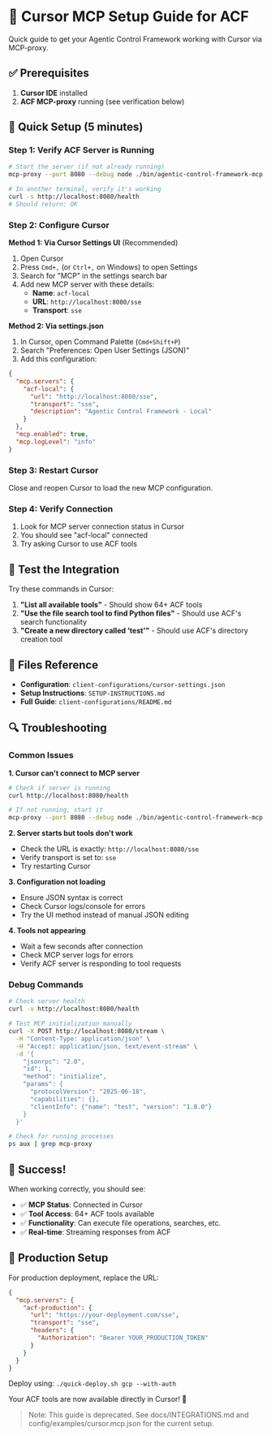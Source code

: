 # 🎯 Cursor MCP Setup Guide for ACF

Quick guide to get your Agentic Control Framework working with Cursor via MCP-proxy.

## ✅ Prerequisites

1. **Cursor IDE** installed
2. **ACF MCP-proxy** running (see verification below)

## 🚀 Quick Setup (5 minutes)

### Step 1: Verify ACF Server is Running

```bash
# Start the server (if not already running)
mcp-proxy --port 8080 --debug node ./bin/agentic-control-framework-mcp --workspaceRoot $(pwd)

# In another terminal, verify it's working
curl -s http://localhost:8080/health
# Should return: OK
```

### Step 2: Configure Cursor

**Method 1: Via Cursor Settings UI** (Recommended)
1. Open Cursor
2. Press `Cmd+,` (or `Ctrl+,` on Windows) to open Settings
3. Search for "MCP" in the settings search bar
4. Add new MCP server with these details:
   - **Name**: `acf-local`
   - **URL**: `http://localhost:8080/sse`
   - **Transport**: `sse`

**Method 2: Via settings.json**
1. In Cursor, open Command Palette (`Cmd+Shift+P`)
2. Search "Preferences: Open User Settings (JSON)"
3. Add this configuration:

```json
{
  "mcp.servers": {
    "acf-local": {
      "url": "http://localhost:8080/sse",
      "transport": "sse",
      "description": "Agentic Control Framework - Local"
    }
  },
  "mcp.enabled": true,
  "mcp.logLevel": "info"
}
```

### Step 3: Restart Cursor

Close and reopen Cursor to load the new MCP configuration.

### Step 4: Verify Connection

1. Look for MCP server connection status in Cursor
2. You should see "acf-local" connected
3. Try asking Cursor to use ACF tools

## 🧪 Test the Integration

Try these commands in Cursor:

1. **"List all available tools"** - Should show 64+ ACF tools
2. **"Use the file search tool to find Python files"** - Should use ACF's search functionality
3. **"Create a new directory called 'test'"** - Should use ACF's directory creation tool

## 📁 Files Reference

- **Configuration**: `client-configurations/cursor-settings.json`
- **Setup Instructions**: `SETUP-INSTRUCTIONS.md` 
- **Full Guide**: `client-configurations/README.md`

## 🔍 Troubleshooting

### Common Issues

**1. Cursor can't connect to MCP server**
```bash
# Check if server is running
curl http://localhost:8080/health

# If not running, start it
mcp-proxy --port 8080 --debug node ./bin/agentic-control-framework-mcp --workspaceRoot $(pwd)
```

**2. Server starts but tools don't work**
- Check the URL is exactly: `http://localhost:8080/sse`
- Verify transport is set to: `sse`
- Try restarting Cursor

**3. Configuration not loading**
- Ensure JSON syntax is correct
- Check Cursor logs/console for errors
- Try the UI method instead of manual JSON editing

**4. Tools not appearing**
- Wait a few seconds after connection
- Check MCP server logs for errors
- Verify ACF server is responding to tool requests

### Debug Commands

```bash
# Check server health
curl -v http://localhost:8080/health

# Test MCP initialization manually
curl -X POST http://localhost:8080/stream \
  -H "Content-Type: application/json" \
  -H "Accept: application/json, text/event-stream" \
  -d '{
    "jsonrpc": "2.0",
    "id": 1,
    "method": "initialize",
    "params": {
      "protocolVersion": "2025-06-18",
      "capabilities": {},
      "clientInfo": {"name": "test", "version": "1.0.0"}
    }
  }'

# Check for running processes
ps aux | grep mcp-proxy
```

## 🎉 Success!

When working correctly, you should see:
- ✅ **MCP Status**: Connected in Cursor
- ✅ **Tool Access**: 64+ ACF tools available
- ✅ **Functionality**: Can execute file operations, searches, etc.
- ✅ **Real-time**: Streaming responses from ACF

## 🚀 Production Setup

For production deployment, replace the URL:

```json
{
  "mcp.servers": {
    "acf-production": {
      "url": "https://your-deployment.com/sse",
      "transport": "sse",
      "headers": {
        "Authorization": "Bearer YOUR_PRODUCTION_TOKEN"
      }
    }
  }
}
```

Deploy using: `./quick-deploy.sh gcp --with-auth`

Your ACF tools are now available directly in Cursor! 🎯 
> Note: This guide is deprecated. See docs/INTEGRATIONS.md and config/examples/cursor.mcp.json for the current setup.
